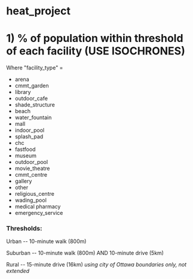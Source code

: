 # heat_project

<!-- badges: start -->

<!-- badges: end -->

# 1) % of population within threshold of each facility (USE ISOCHRONES)

Where "facility_type" =

-   arena
-   cmmt_garden
-   library
-   outdoor_cafe
-   shade_structure
-   beach
-   water_fountain
-   mall
-   indoor_pool
-   splash_pad
-   chc
-   fastfood
-   museum
-   outdoor_pool
-   movie_theatre
-   cmmt_centre
-   gallery
-   other
-   religious_centre
-   wading_pool
-   medical pharmacy
-   emergency_service

### Thresholds:

Urban -- 10-minute walk (800m) 

Suburban -- 10-minute walk (800m) AND 10-minute drive (5km) 

Rural -- 15-minute drive (16km) *using city of Ottawa boundaries only, not extended*
